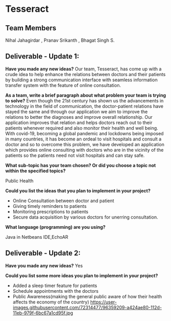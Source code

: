 # Tesseract
## Team Members  

Nihal Jahagirdar , Pranav Srikanth , Bhagat Singh S.

## Deliverable - Update 1:
**Have you made any new ideas?**
Our team, Tesseract, has come up with a crude idea to help enhance the relations between doctors and their patients by building a strong communication interface with seamless information transfer system with the feature of online consultation.

**As a team, write a brief paragraph about what problem your team is trying to solve?**
Even though the 21st century has shown us the advancements in technology in the field of communication, the doctor-patient relations have stayed the same and through our application we aim to improve the relations to better the diagnoses and improve overall relationship. Our application improves that relation and helps doctors reach out to their patients whenever required and also monitor their health and well being. With covid-19, becoming a global pandemic and lockdowns being imposed in many countries, it has become an ordeal to visit hospitals and consult a doctor and so to overcome this problem, we have developed an application which provides online consulting with doctors who are in the vicinity of the patients so the patients need not visit hospitals and can stay safe.

**What sub-topic has your team chosen? Or did you choose a topic not within the specified topics?**

 Public Health

**Could you list the ideas that you plan to implement in your project?**
 - Online Consultation between doctor and patient
 - Giving timely reminders to patients
 - Monitoring prescriptions to patients
 - Secure data acquisition by various doctors for unerring consultation.
  
 **What language (programming) are you using?**
 
 Java in Netbeans IDE,EchoAR
 
 ## Deliverable - Update 2:
 
 **Have you made any new ideas?**
 Yes
 
 **Could you list some more ideas you plan to implement in your project?**
  - Added a sleep timer feature for patients
  - Schedule appointments with the doctors
  - Public Awareness(making the general public aware of how their health affects the economy of the country)
  https://user-images.githubusercontent.com/72314477/96359209-a424ae80-112d-11eb-979f-6bc67a1cd95f.jpg
 
 
 


